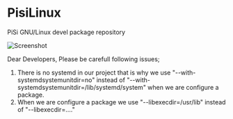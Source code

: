 PisiLinux
===
PiSi GNU/Linux devel 
package repository

![Screenshot](http://www.pisilinux.org/wp-content/uploads/2013/03/slide2.jpg)

Dear Developers,
Please be carefull following issues;

1. There is no systemd in our project that is why we use "--with-systemdsystemunitdir=no" instead of "--with-systemdsystemunitdir=/lib/systemd/system" when we are configure a package.
2. When we are configure a package we use "--libexecdir=/usr/lib" instead of "--libexecdir=...."
